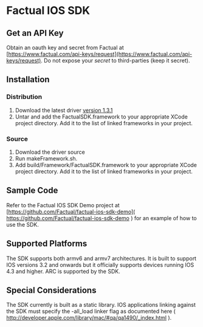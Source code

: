 # Factual IOS SDK

## Get an API Key
Obtain an oauth key and secret from Factual at [https://www.factual.com/api-keys/request](https://www.factual.com/api-keys/request).  Do not expose your _secret_ to third-parties (keep it secret).

## Installation

### Distribution

1.	Download the latest driver [version 1.3.1](https://github.com/downloads/Factual/factual-ios-sdk/factual-ios-sdk-v-1.3.1.tgz)
2.	Untar and add the FactualSDK.framework to your appropriate XCode project directory. Add it to the list of linked frameworks in your project. 
    
### Source

1.	Download the driver source
2.	Run makeFramework.sh.
3.	Add build/Framework/FactualSDK.framework to your appropriate XCode project directory.  Add it to the list of linked frameworks in your project. 


## Sample Code

Refer to the Factual IOS SDK Demo project at [https://github.com/Factual/factual-ios-sdk-demo]( https://github.com/Factual/factual-ios-sdk-demo ) for an example of how to use the SDK. 

## Supported Platforms

The SDK supports both armv6 and armv7 architectures. It is built to support IOS versions 3.2 and 
onwards but it officially supports devices running IOS 4.3 and higher.  ARC is supported by the SDK.

## Special Considerations

The SDK currently is built as a static library. IOS applications linking against the SDK must specify 
the -all_load linker flag as documented here ( http://developer.apple.com/library/mac/#qa/qa1490/_index.html ).